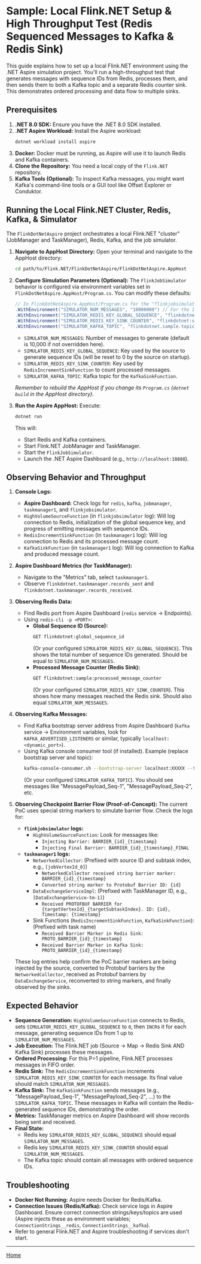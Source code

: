 # Sample: Local Flink.NET Setup & High Throughput Test (Redis Sequenced Messages to Kafka & Redis Sink)

This guide explains how to set up a local Flink.NET environment using the .NET Aspire simulation project. You'll run a high-throughput test that generates messages with sequence IDs from Redis, processes them, and then sends them to both a Kafka topic and a separate Redis counter sink. This demonstrates ordered processing and data flow to multiple sinks.

## Prerequisites

1.  **.NET 8.0 SDK:** Ensure you have the .NET 8.0 SDK installed.
2.  **.NET Aspire Workload:** Install the Aspire workload:
    ```bash
    dotnet workload install aspire
    ```
3.  **Docker:** Docker must be running, as Aspire will use it to launch Redis and Kafka containers.
4.  **Clone the Repository:** You need a local copy of the `Flink.NET` repository.
5.  **Kafka Tools (Optional):** To inspect Kafka messages, you might want Kafka's command-line tools or a GUI tool like Offset Explorer or Conduktor.

## Running the Local Flink.NET Cluster, Redis, Kafka, & Simulator

The `FlinkDotNetAspire` project orchestrates a local Flink.NET "cluster" (JobManager and TaskManager), Redis, Kafka, and the job simulator.

1.  **Navigate to AppHost Directory:**
    Open your terminal and navigate to the AppHost directory:
    ```bash
    cd path/to/Flink.NET/FlinkDotNetAspire/FlinkDotNetAspire.AppHost
    ```

2.  **Configure Simulation Parameters (Optional):**
    The `FlinkJobSimulator` behavior is configured via environment variables set in `FlinkDotNetAspire.AppHost/Program.cs`. You can modify these defaults:
    ```csharp
    // In FlinkDotNetAspire.AppHost/Program.cs for the "flinkjobsimulator" resource:
    .WithEnvironment("SIMULATOR_NUM_MESSAGES", "10000000") // For the 10 million message test
    .WithEnvironment("SIMULATOR_REDIS_KEY_GLOBAL_SEQUENCE", "flinkdotnet:global_sequence_id")
    .WithEnvironment("SIMULATOR_REDIS_KEY_SINK_COUNTER", "flinkdotnet:sample:processed_message_counter")
    .WithEnvironment("SIMULATOR_KAFKA_TOPIC", "flinkdotnet.sample.topic")
    ```
    *   `SIMULATOR_NUM_MESSAGES`: Number of messages to generate (default is 10,000 if not overridden here).
    *   `SIMULATOR_REDIS_KEY_GLOBAL_SEQUENCE`: Key used by the source to generate sequence IDs (will be reset to 0 by the source on startup).
    *   `SIMULATOR_REDIS_KEY_SINK_COUNTER`: Key used by `RedisIncrementSinkFunction` to count processed messages.
    *   `SIMULATOR_KAFKA_TOPIC`: Kafka topic for the `KafkaSinkFunction`.

    *Remember to rebuild the AppHost if you change its `Program.cs` (`dotnet build` in the AppHost directory).*

3.  **Run the Aspire AppHost:**
    Execute:
    ```bash
    dotnet run
    ```
    This will:
    *   Start Redis and Kafka containers.
    *   Start Flink.NET JobManager and TaskManager.
    *   Start the `FlinkJobSimulator`.
    *   Launch the .NET Aspire Dashboard (e.g., `http://localhost:18888`).

## Observing Behavior and Throughput

1.  **Console Logs:**
    *   **Aspire Dashboard:** Check logs for `redis`, `kafka`, `jobmanager`, `taskmanager1`, and `flinkjobsimulator`.
    *   `HighVolumeSourceFunction` (in `flinkjobsimulator` log): Will log connection to Redis, initialization of the global sequence key, and progress of emitting messages with sequence IDs.
    *   `RedisIncrementSinkFunction` (in `taskmanager1` log): Will log connection to Redis and its processed message count.
    *   `KafkaSinkFunction` (in `taskmanager1` log): Will log connection to Kafka and produced message count.

2.  **Aspire Dashboard Metrics (for TaskManager):**
    *   Navigate to the "Metrics" tab, select `taskmanager1`.
    *   Observe `flinkdotnet.taskmanager.records_sent` and `flinkdotnet.taskmanager.records_received`.

3.  **Observing Redis Data:**
    *   Find Redis port from Aspire Dashboard (`redis` service -> Endpoints).
    *   Using `redis-cli -p <PORT>`:
        *   **Global Sequence ID (Source):**
            ```bash
            GET flinkdotnet:global_sequence_id
            ```
            (Or your configured `SIMULATOR_REDIS_KEY_GLOBAL_SEQUENCE`). This shows the total number of sequence IDs generated. Should be equal to `SIMULATOR_NUM_MESSAGES`.
        *   **Processed Message Counter (Redis Sink):**
            ```bash
            GET flinkdotnet:sample:processed_message_counter
            ```
            (Or your configured `SIMULATOR_REDIS_KEY_SINK_COUNTER`). This shows how many messages reached the Redis sink. Should also equal `SIMULATOR_NUM_MESSAGES`.

4.  **Observing Kafka Messages:**
    *   Find Kafka bootstrap server address from Aspire Dashboard (`kafka` service -> Environment variables, look for `KAFKA_ADVERTISED_LISTENERS` or similar, typically `localhost:<dynamic_port>`).
    *   Using Kafka console consumer tool (if installed). Example (replace bootstrap server and topic):
        ```bash
        kafka-console-consumer.sh --bootstrap-server localhost:XXXXX --topic flinkdotnet.sample.topic --from-beginning
        ```
        (Or your configured `SIMULATOR_KAFKA_TOPIC`). You should see messages like "MessagePayload_Seq-1", "MessagePayload_Seq-2", etc.

5.  **Observing Checkpoint Barrier Flow (Proof-of-Concept):**
    The current PoC uses special string markers to simulate barrier flow. Check the logs for:
    *   **`flinkjobsimulator` logs:**
        *   `HighVolumeSourceFunction`: Look for messages like:
            *   `Injecting Barrier: BARRIER_{id}_{timestamp}`
            *   `Injecting Final Barrier: BARRIER_{id}_{timestamp}_FINAL`
    *   **`taskmanager1` logs:**
        *   `NetworkedCollector`: (Prefixed with source ID and subtask index, e.g., `[jobVertexId_0]`)
            *   `NetworkedCollector received string barrier marker: BARRIER_{id}_{timestamp}`
            *   `Converted string marker to Protobuf Barrier ID: {id}`
        *   `DataExchangeServiceImpl`: (Prefixed with TaskManager ID, e.g., `[DataExchangeService-tm-1]`)
            *   `Received PROTOFBUF BARRIER for {targetVertexId}_{targetSubtaskIndex}. ID: {id}, Timestamp: {timestamp}`
        *   Sink Functions (`RedisIncrementSinkFunction`, `KafkaSinkFunction`): (Prefixed with task name)
            *   `Received Barrier Marker in Redis Sink: PROTO_BARRIER_{id}_{timestamp}`
            *   `Received Barrier Marker in Kafka Sink: PROTO_BARRIER_{id}_{timestamp}`

    These log entries help confirm the PoC barrier markers are being injected by the source, converted to Protobuf barriers by the `NetworkedCollector`, received as Protobuf barriers by `DataExchangeService`, reconverted to string markers, and finally observed by the sinks.

## Expected Behavior

*   **Sequence Generation:** `HighVolumeSourceFunction` connects to Redis, sets `SIMULATOR_REDIS_KEY_GLOBAL_SEQUENCE` to `0`, then `INCR`s it for each message, generating sequence IDs from 1 up to `SIMULATOR_NUM_MESSAGES`.
*   **Job Execution:** The Flink.NET job (Source -> Map -> Redis Sink AND Kafka Sink) processes these messages.
*   **Ordered Processing:** For this P=1 pipeline, Flink.NET processes messages in FIFO order.
*   **Redis Sink:** The `RedisIncrementSinkFunction` increments `SIMULATOR_REDIS_KEY_SINK_COUNTER` for each message. Its final value should match `SIMULATOR_NUM_MESSAGES`.
*   **Kafka Sink:** The `KafkaSinkFunction` sends messages (e.g., "MessagePayload_Seq-1", "MessagePayload_Seq-2", ...) to the `SIMULATOR_KAFKA_TOPIC`. These messages in Kafka will contain the Redis-generated sequence IDs, demonstrating the order.
*   **Metrics:** TaskManager metrics on Aspire Dashboard will show records being sent and received.
*   **Final State:**
    *   Redis key `SIMULATOR_REDIS_KEY_GLOBAL_SEQUENCE` should equal `SIMULATOR_NUM_MESSAGES`.
    *   Redis key `SIMULATOR_REDIS_KEY_SINK_COUNTER` should equal `SIMULATOR_NUM_MESSAGES`.
    *   The Kafka topic should contain all messages with ordered sequence IDs.

## Troubleshooting

*   **Docker Not Running:** Aspire needs Docker for Redis/Kafka.
*   **Connection Issues (Redis/Kafka):** Check service logs in Aspire Dashboard. Ensure correct connection strings/keys/topics are used (Aspire injects these as environment variables; `ConnectionStrings__redis`, `ConnectionStrings__kafka`).
*   Refer to general Flink.NET and Aspire troubleshooting if services don't start.

---
[Home](https://github.com/devstress/FLINK.NET/blob/main/docs/wiki/Wiki-Structure-Outline.md)
